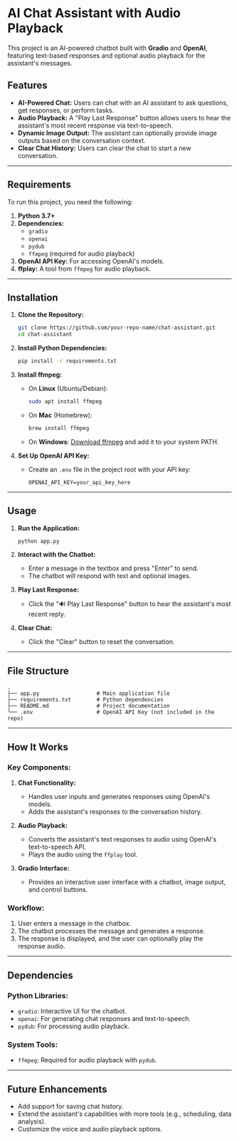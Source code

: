 # AI Chat Assistant with Audio Playback

This project is an AI-powered chatbot built with **Gradio** and **OpenAI**, featuring text-based responses and optional audio playback for the assistant's messages.

## Features
- **AI-Powered Chat:** Users can chat with an AI assistant to ask questions, get responses, or perform tasks.
- **Audio Playback:** A "Play Last Response" button allows users to hear the assistant's most recent response via text-to-speech.
- **Dynamic Image Output:** The assistant can optionally provide image outputs based on the conversation context.
- **Clear Chat History:** Users can clear the chat to start a new conversation.

---

## Requirements
To run this project, you need the following:
1. **Python 3.7+**
2. **Dependencies:**
   - `gradio`
   - `openai`
   - `pydub`
   - `ffmpeg` (required for audio playback)
3. **OpenAI API Key:** For accessing OpenAI's models.
4. **ffplay:** A tool from `ffmpeg` for audio playback.

---

## Installation

1. **Clone the Repository:**
   ```bash
   git clone https://github.com/your-repo-name/chat-assistant.git
   cd chat-assistant
   ```

2. **Install Python Dependencies:**
   ```bash
   pip install -r requirements.txt
   ```

3. **Install ffmpeg:**
   - On **Linux** (Ubuntu/Debian):
     ```bash
     sudo apt install ffmpeg
     ```
   - On **Mac** (Homebrew):
     ```bash
     brew install ffmpeg
     ```
   - On **Windows**: [Download ffmpeg](https://ffmpeg.org/download.html) and add it to your system PATH.

4. **Set Up OpenAI API Key:**
   - Create an `.env` file in the project root with your API key:
     ```
     OPENAI_API_KEY=your_api_key_here
     ```

---

## Usage

1. **Run the Application:**
   ```bash
   python app.py
   ```

2. **Interact with the Chatbot:**
   - Enter a message in the textbox and press "Enter" to send.
   - The chatbot will respond with text and optional images.

3. **Play Last Response:**
   - Click the "🔊 Play Last Response" button to hear the assistant's most recent reply.

4. **Clear Chat:**
   - Click the "Clear" button to reset the conversation.

---

## File Structure

```plaintext
.
├── app.py                  # Main application file
├── requirements.txt        # Python dependencies
├── README.md               # Project documentation
└── .env                    # OpenAI API Key (not included in the repo)
```

---

## How It Works

### Key Components:
1. **Chat Functionality:**
   - Handles user inputs and generates responses using OpenAI's models.
   - Adds the assistant's responses to the conversation history.

2. **Audio Playback:**
   - Converts the assistant's text responses to audio using OpenAI's text-to-speech API.
   - Plays the audio using the `ffplay` tool.

3. **Gradio Interface:**
   - Provides an interactive user interface with a chatbot, image output, and control buttons.

### Workflow:
1. User enters a message in the chatbox.
2. The chatbot processes the message and generates a response.
3. The response is displayed, and the user can optionally play the response audio.

---

## Dependencies

### Python Libraries:
- `gradio`: Interactive UI for the chatbot.
- `openai`: For generating chat responses and text-to-speech.
- `pydub`: For processing audio playback.

### System Tools:
- `ffmpeg`: Required for audio playback with `pydub`.

---

## Future Enhancements
- Add support for saving chat history.
- Extend the assistant's capabilities with more tools (e.g., scheduling, data analysis).
- Customize the voice and audio playback options.

